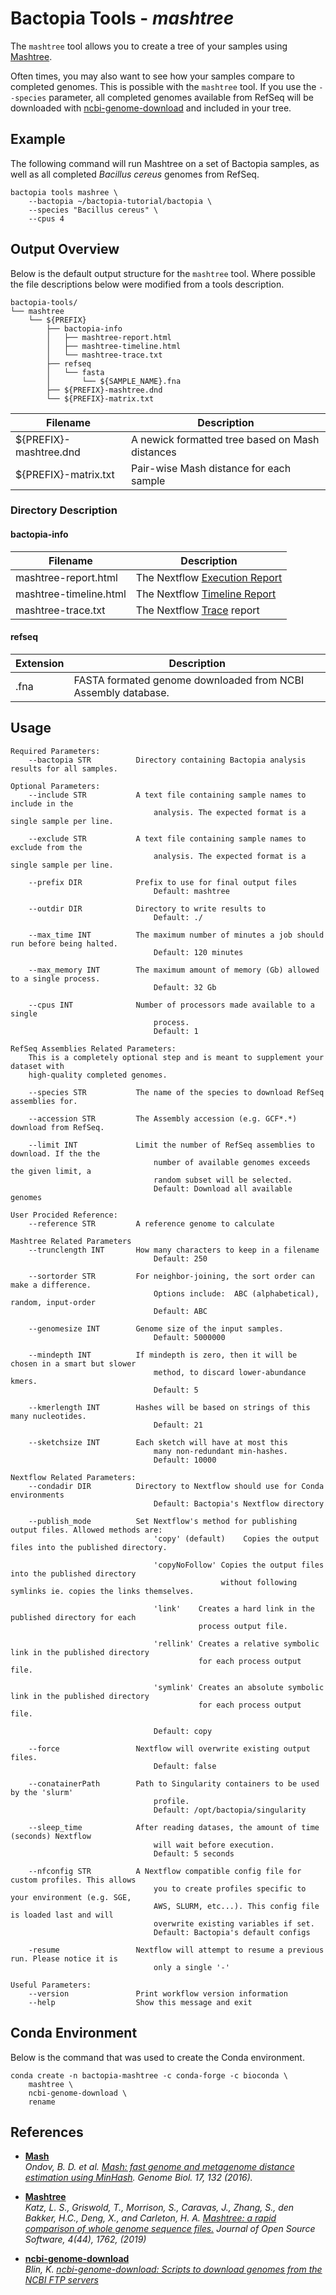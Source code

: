 # Bactopia Tools - *mashtree*
The `mashtree` tool allows you to create a tree of your samples using 
[Mashtree](https://github.com/lskatz/mashtree). 

Often times, you may also want to see how your samples compare to completed genomes.
This is possible with the `mashtree` tool. If you use the `--species` parameter,
all completed genomes available from RefSeq will be downloaded with 
[ncbi-genome-download](https://github.com/kblin/ncbi-genome-download) and 
included in your tree.

## Example
The following command will run Mashtree on a set of Bactopia samples, as well as 
all completed *Bacillus cereus* genomes from RefSeq.
```
bactopia tools mashree \
    --bactopia ~/bactopia-tutorial/bactopia \
    --species "Bacillus cereus" \
    --cpus 4
```

## Output Overview
Below is the default output structure for the `mashtree` tool. Where possible the 
file descriptions below were modified from a tools description.
```
bactopia-tools/
└── mashtree
    └── ${PREFIX}
        ├── bactopia-info
        │   ├── mashtree-report.html
        │   ├── mashtree-timeline.html
        │   └── mashtree-trace.txt
        ├── refseq
        │   └── fasta
        │       └── ${SAMPLE_NAME}.fna
        ├── ${PREFIX}-mashtree.dnd
        └── ${PREFIX}-matrix.txt
```

| Filename | Description |
|-----------|-------------|
| ${PREFIX}-mashtree.dnd| A newick formatted tree based on Mash distances |
| ${PREFIX}-matrix.txt | Pair-wise Mash distance for each sample |

### Directory Description
#### bactopia-info
| Filename | Description |
|----------|-------------|
| mashtree-report.html | The Nextflow [Execution Report](https://www.nextflow.io/docs/latest/tracing.html#execution-report) |
| mashtree-timeline.html | The Nextflow [Timeline Report](https://www.nextflow.io/docs/latest/tracing.html#timeline-report) |
| mashtree-trace.txt | The Nextflow [Trace](https://www.nextflow.io/docs/latest/tracing.html#trace-report) report |

#### refseq
| Extension | Description |
|----------|-------------|
| .fna | FASTA formated genome downloaded from NCBI Assembly database. |


## Usage
```
Required Parameters:
    --bactopia STR          Directory containing Bactopia analysis results for all samples.

Optional Parameters:
    --include STR           A text file containing sample names to include in the
                                analysis. The expected format is a single sample per line.

    --exclude STR           A text file containing sample names to exclude from the
                                analysis. The expected format is a single sample per line.

    --prefix DIR            Prefix to use for final output files
                                Default: mashtree

    --outdir DIR            Directory to write results to
                                Default: ./

    --max_time INT          The maximum number of minutes a job should run before being halted.
                                Default: 120 minutes

    --max_memory INT        The maximum amount of memory (Gb) allowed to a single process.
                                Default: 32 Gb

    --cpus INT              Number of processors made available to a single
                                process.
                                Default: 1

RefSeq Assemblies Related Parameters:
    This is a completely optional step and is meant to supplement your dataset with
    high-quality completed genomes.

    --species STR           The name of the species to download RefSeq assemblies for.

    --accession STR         The Assembly accession (e.g. GCF*.*) download from RefSeq.

    --limit INT             Limit the number of RefSeq assemblies to download. If the the
                                number of available genomes exceeds the given limit, a
                                random subset will be selected.
                                Default: Download all available genomes

User Procided Reference:
    --reference STR         A reference genome to calculate

Mashtree Related Parameters
    --trunclength INT       How many characters to keep in a filename
                                Default: 250

    --sortorder STR         For neighbor-joining, the sort order can make a difference.
                                Options include:  ABC (alphabetical), random, input-order
                                Default: ABC

    --genomesize INT        Genome size of the input samples.
                                Default: 5000000

    --mindepth INT          If mindepth is zero, then it will be chosen in a smart but slower
                                method, to discard lower-abundance kmers.
                                Default: 5

    --kmerlength INT        Hashes will be based on strings of this many nucleotides.
                                Default: 21

    --sketchsize INT        Each sketch will have at most this
                                many non-redundant min-hashes.
                                Default: 10000

Nextflow Related Parameters:
    --condadir DIR          Directory to Nextflow should use for Conda environments
                                Default: Bactopia's Nextflow directory

    --publish_mode          Set Nextflow's method for publishing output files. Allowed methods are:
                                'copy' (default)    Copies the output files into the published directory.

                                'copyNoFollow' Copies the output files into the published directory
                                               without following symlinks ie. copies the links themselves.

                                'link'    Creates a hard link in the published directory for each
                                          process output file.

                                'rellink' Creates a relative symbolic link in the published directory
                                          for each process output file.

                                'symlink' Creates an absolute symbolic link in the published directory
                                          for each process output file.

                                Default: copy

    --force                 Nextflow will overwrite existing output files.
                                Default: false

    --conatainerPath        Path to Singularity containers to be used by the 'slurm'
                                profile.
                                Default: /opt/bactopia/singularity

    --sleep_time            After reading datases, the amount of time (seconds) Nextflow
                                will wait before execution.
                                Default: 5 seconds

    --nfconfig STR          A Nextflow compatible config file for custom profiles. This allows
                                you to create profiles specific to your environment (e.g. SGE,
                                AWS, SLURM, etc...). This config file is loaded last and will
                                overwrite existing variables if set.
                                Default: Bactopia's default configs

    -resume                 Nextflow will attempt to resume a previous run. Please notice it is
                                only a single '-'

Useful Parameters:
    --version               Print workflow version information
    --help                  Show this message and exit
```

## Conda Environment
Below is the command that was used to create the Conda environment.
```
conda create -n bactopia-mashtree -c conda-forge -c bioconda \
    mashtree \
    ncbi-genome-download \
    rename
```

## References

* __[Mash](https://github.com/marbl/Mash)__  
_Ondov, B. D. et al. [Mash: fast genome and metagenome distance 
estimation using MinHash](http://dx.doi.org/10.1186/s13059-016-0997-x). 
Genome Biol. 17, 132 (2016)._  

* __[Mashtree](https://github.com/lskatz/mashtree)__  
_Katz, L. S., Griswold, T., Morrison, S., Caravas, J., Zhang, S., den Bakker, H.C., Deng, X., and Carleton, H. A. [Mashtree: a rapid comparison of whole genome sequence files.](https://doi.org/10.21105/joss.01762) Journal of Open Source Software, 4(44), 1762, (2019)_  

* __[ncbi-genome-download](https://github.com/kblin/ncbi-genome-download)__  
_Blin, K. [ncbi-genome-download: Scripts to download genomes from the NCBI FTP 
servers](https://github.com/kblin/ncbi-genome-download)_  

